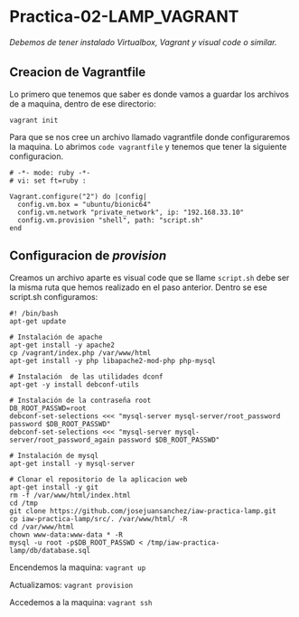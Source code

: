 # Practica-02-LAMP_VAGRANT
###### Debemos de tener instalado Virtualbox, Vagrant y visual code o similar.

## Creacion de Vagrantfile
Lo primero que tenemos que saber es donde vamos a guardar los archivos de a maquina, dentro de ese directorio:

``vagrant init`` 

Para que se nos cree un archivo llamado vagrantfile donde configuraremos la maquina.
Lo abrimos ``code vagrantfile`` y tenemos que tener la siguiente configuracion.
````
# -*- mode: ruby -*-
# vi: set ft=ruby :

Vagrant.configure("2") do |config|
  config.vm.box = "ubuntu/bionic64"
  config.vm.network "private_network", ip: "192.168.33.10"
  config.vm.provision "shell", path: "script.sh"
end

````

## Configuracion de *provision*
Creamos un archivo aparte es visual code que se llame ``script.sh`` debe ser la misma ruta que hemos realizado en el paso anterior. Dentro se ese script.sh configuramos:
````
#! /bin/bash
apt-get update

# Instalación de apache
apt-get install -y apache2
cp /vagrant/index.php /var/www/html
apt-get install -y php libapache2-mod-php php-mysql

# Instalación  de las utilidades dconf
apt-get -y install debconf-utils

# Instalación de la contraseña root
DB_ROOT_PASSWD=root
debconf-set-selections <<< "mysql-server mysql-server/root_password password $DB_ROOT_PASSWD"
debconf-set-selections <<< "mysql-server mysql-server/root_password_again password $DB_ROOT_PASSWD"

# Instalación de mysql
apt-get install -y mysql-server

# Clonar el repositorio de la aplicacion web
apt-get install -y git
rm -f /var/www/html/index.html
cd /tmp
git clone https://github.com/josejuansanchez/iaw-practica-lamp.git
cp iaw-practica-lamp/src/. /var/www/html/ -R
cd /var/www/html
chown www-data:www-data * -R 
mysql -u root -p$DB_ROOT_PASSWD < /tmp/iaw-practica-lamp/db/database.sql
````
Encendemos la maquina:
````vagrant up````


Actualizamos:
````vagrant provision````

Accedemos a la maquina:
``vagrant ssh``
